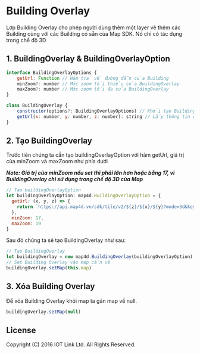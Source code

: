 # Building Overlay
Lớp Building Overlay cho phép người dùng thêm một layer vẽ thêm các Building cùng với các Building có sẵn của Map SDK. Nó chỉ có tác dụng trong chế độ 3D

## 1. BuildingOverlay & BuildingOverlayOption

```javascript
interface BuildingOverlayOptions {
    getUrl: Function // Hàm trả về đường dẫn của Building
    minZoom?: number // Mức zoom tối thiểu của BuildingOverlay
    maxZoom?: number // Mức zoom tối đa của BuildingOverlay
}
````

```javascript
class BuildingOverlay {
    constructor(options?: BuildingOverlayOptions) // Khởi tạo BuildingOverlay từ BuildingOverlayOptions
    getUrl(x: number, y: number, z: number): string // Lấy thông tin đường dẫn của Building theo TileCoordinate
}
```

## 2. Tạo BuildingOverlay
Trước tiên chúng ta cần tạo buildingOverlayOption với hàm getUrl, giá trị của minZoom và maxZoom như phía dưới

***Note: Giá trị của minZoom nếu set thì phải lớn hơn hoặc bằng 17, vì BuildingOverlay chỉ sử dụng trong chế độ 3D của Map***

```javascript
// Tạo buildingOverlayOption
let buildingOverlayOption: map4d.BuildingOverlayOption = {
  getUrl: (x, y, z) => {
    return `https://api.map4d.vn/sdk/tile/v2/${z}/${x}/${y}?mode=3d&key=d9f5568c4c512c562cf0cf9f8ff487ec`
  },
  minZoom: 17,
  maxZoom: 19
}
```

Sau đó chúng ta sẽ tạo BuildingOverlay như sau:

```javascript
// Tạo BuildingOverlay
let buildingOverlay = new map4d.BuildingOverlay(buildingOverlayOption)
// Set Building Overlay vào map cần vẽ
buildingOverlay.setMap(this.map)
```

## 3. Xóa Building Overlay

Để xóa Building Overlay khỏi map ta gán map về null.

```javascript
buildingOverlay.setMap(null)
```

License
-------

Copyright (C) 2016 IOT Link Ltd. All Rights Reserved.
